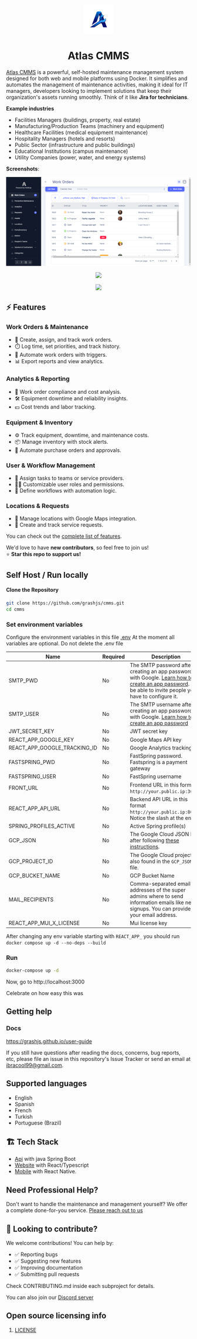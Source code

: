 <p align="center"><img src="frontend/public/static/images/logo/logo.png" width="80"></p>
<h1 align="center">Atlas CMMS</h1>

[Atlas CMMS](https://github.com/grashjs/cmms) is a powerful, self-hosted maintenance management system designed for both
web and mobile platforms using Docker. It simplifies and automates the management of maintenance activities, making it
ideal for IT managers, developers looking to implement solutions that keep their organization's assets running smoothly.
Think of it like **Jira for technicians**.

**Example industries**

- Facilities Managers (buildings, property, real estate)
- Manufacturing/Production Teams (machinery and equipment)
- Healthcare Facilities (medical equipment maintenance)
- Hospitality Managers (hotels and resorts)
- Public Sector (infrastructure and public buildings)
- Educational Institutions (campus maintenance)
- Utility Companies (power, water, and energy systems)

**Screenshots**:
<div align="center">

![work_orders_screenshot.png](images/work_orders_screenshot.png)

![](https://i.ibb.co/7tGYCtv/Screenshot-502.png)

<img src="https://i.ibb.co/B39dVjC/Screenshot-20230320-110652.jpg" width="300"/>
</div>

## ⚡ **Features**

### Work Orders & Maintenance

- 📝 Create, assign, and track work orders.
- ⏱️ Log time, set priorities, and track history.
- 🤖 Automate work orders with triggers.
- 📊 Export reports and view analytics.

### Analytics & Reporting

- 💼 Work order compliance and cost analysis.
- 🛠️ Equipment downtime and reliability insights.
- 💵 Cost trends and labor tracking.

### Equipment & Inventory

- ⚙️ Track equipment, downtime, and maintenance costs.
- 📦 Manage inventory with stock alerts.
- 🛒 Automate purchase orders and approvals.

### User & Workflow Management

- 👥 Assign tasks to teams or service providers.
- 🧑‍💼 Customizable user roles and permissions.
- 🔄 Define workflows with automation logic.

### Locations & Requests

- 📍 Manage locations with Google Maps integration.
- 📑 Create and track service requests.

You can check out the [complete list of features](api/Current%20features.pdf).

We'd love to have **new contributors**, so feel free to join us!  
⭐ **Star this repo to support us!**

## Self Host / Run locally

#### Clone the Repository

```sh
git clone https://github.com/grashjs/cmms.git
cd cmms
```

### Set environment variables

Configure the environment variables in this file [.env](.env)
At the moment all variables are optional. Do not delete the .env file

| Name                         | Required | Description                                                                                                                                                                                                      | Default Value          |
|------------------------------|----------|------------------------------------------------------------------------------------------------------------------------------------------------------------------------------------------------------------------|------------------------|
| SMTP_PWD                     | No       | The SMTP password after creating an app password with Google. [Learn how to create an app password](https://support.google.com/accounts/answer/185833?hl=en). To be able to invite people you have to configure it. | (empty)                |
| SMTP_USER                    | No       | The SMTP username after creating an app password with Google. [Learn how to create an app password](https://support.google.com/accounts/answer/185833?hl=en)                                                     | (empty)                |
| JWT_SECRET_KEY               | No       | JWT secret key                                                                                                                                                                                                   | your_jwt_secret        |
| REACT_APP_GOOGLE_KEY         | No       | Google Maps API key                                                                                                                                                                                              | (empty)                |
| REACT_APP_GOOGLE_TRACKING_ID | No       | Google Analytics tracking ID                                                                                                                                                                                     | (empty)                |
| FASTSPRING_PWD               | No       | FastSpring password. Fastspring is a payment gateway                                                                                                                                                             | (empty)                |
| FASTSPRING_USER              | No       | FastSpring username                                                                                                                                                                                              | (empty)                |
| FRONT_URL                    | No       | Frontend URL in this format `http://your.public.ip:3000`                                                                                                                                                         | http://localhost:3000  |
| REACT_APP_API_URL            | No       | Backend API URL in this format `http://your.public.ip:8080/`. Notice the slash at the end.                                                                                                                       | http://localhost:8080/ |
| SPRING_PROFILES_ACTIVE       | No       | Active Spring profile(s)                                                                                                                                                                                         | (empty)                |
| GCP_JSON                     | No       | The Google Cloud JSON key after following [these instructions](./GCP-setup.md).                                                                                                                                  | (empty)                |
| GCP_PROJECT_ID               | No       | The Google Cloud project ID, also found in the `GCP_JSON` file.                                                                                                                                                  | (empty)                |
| GCP_BUCKET_NAME              | No       | GCP Bucket Name                                                                                                                                                                                                  | (empty)                |
| MAIL_RECIPIENTS              | No       | Comma-separated email addresses of the super admins where to send information emails like new signups. You can provide your email address.                                                                       | (empty)                |
| REACT_APP_MUI_X_LICENSE      | No       | Mui license key                                                                                                                                                                                                  | (empty)                |

After changing any env variable starting with `REACT_APP_` you should run  `docker compose up -d --no-deps --build`

### Run

```sh
docker-compose up -d
```

Now, go to http://localhost:3000

Celebrate on how easy this was

## Getting help

### Docs

https://grashjs.github.io/user-guide

If you still have questions after reading the docs, concerns, bug reports, etc, please file an issue in this
repository's Issue Tracker or send an
email at [ibracool99@gmail.com](mailto:ibracool99@gmail.com).

## Supported languages

- English
- Spanish
- French
- Turkish
- Portuguese (Brazil)

## 🏗️ **Tech Stack**

- [Api](api) with java Spring Boot
- [Website](frontend) with React/Typescript
- [Mobile](mobile) with React Native.

## Need Professional Help?

Don't want to handle the maintenance and management yourself? We offer a complete done-for-you
service. [Please reach out to us](mailto:ibracool99@gmail.com)

## 🤝 Looking to contribute?

We welcome contributions! You can help by:

- ✅ Reporting bugs
- ✅ Suggesting new features
- ✅ Improving documentation
- ✅ Submitting pull requests

Check CONTRIBUTING.md inside each subproject for details.

You can also join our [Discord server](https://discord.gg/A6eMSNwg)

## Open source licensing info

1) [LICENSE](LICENSE)
